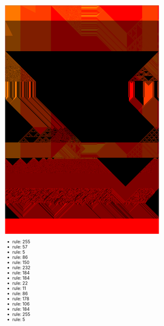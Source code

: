 ![photo](./output.png) 
 * rule: 255
* rule: 57
* rule: 5
* rule: 86
* rule: 150
* rule: 232
* rule: 184
* rule: 184
* rule: 22
* rule: 11
* rule: 86
* rule: 178
* rule: 106
* rule: 184
* rule: 255
* rule: 5
